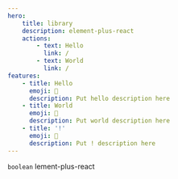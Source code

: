 ```yaml
---
hero:
    title: library
    description: element-plus-react
    actions:
        - text: Hello
          link: /
        - text: World
          link: /
features:
    - title: Hello
      emoji: 💎
      description: Put hello description here
    - title: World
      emoji: 🌈
      description: Put world description here
    - title: '!'
      emoji: 🚀
      description: Put ! description here
---
```


`boolean` lement-plus-react

